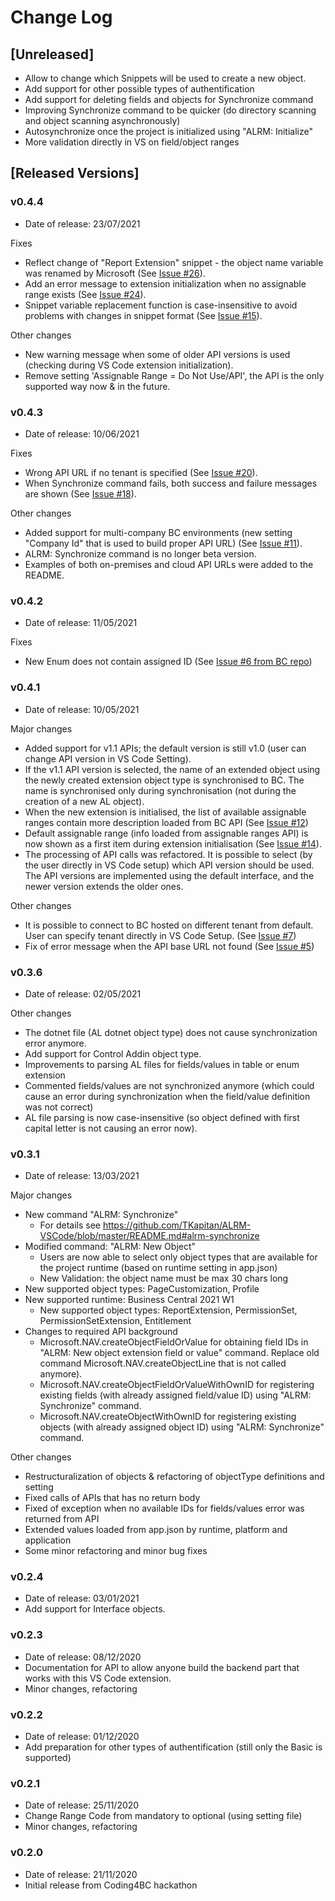 # Change Log

## [Unreleased]

- Allow to change which Snippets will be used to create a new object.
- Add support for other possible types of authentification
- Add support for deleting fields and objects for Synchronize command
- Improving Synchronize command to be quicker (do directory scanning and object scanning asynchronously)
- Autosynchronize once the project is initialized using "ALRM: Initialize"
- More validation directly in VS on field/object ranges

## [Released Versions]

### v0.4.4

- Date of release: 23/07/2021

Fixes

- Reflect change of "Report Extension" snippet - the object name variable was renamed by Microsoft (See [Issue #26](https://github.com/TKapitan/ALRM-VSCode/issues/26)).
- Add an error message to extension initialization when no assignable range exists (See [Issue #24](https://github.com/TKapitan/ALRM-VSCode/issues/24)).
- Snippet variable replacement function is case-insensitive to avoid problems with changes in snippet format  (See [Issue #15](https://github.com/TKapitan/ALRM-VSCode/issues/15)).

Other changes

- New warning message when some of older API versions is used (checking during VS Code extension initialization).
- Remove setting 'Assignable Range = Do Not Use/API', the API is the only supported way now & in the future.

### v0.4.3

- Date of release: 10/06/2021

Fixes

- Wrong API URL if no tenant is specified (See [Issue #20](https://github.com/TKapitan/ALRM-VSCode/issues/20)).
- When Synchronize command fails, both success and failure messages are shown (See [Issue #18](https://github.com/TKapitan/ALRM-VSCode/issues/18)).

Other changes

- Added support for multi-company BC environments (new setting "Company Id" that is used to build proper API URL) (See [Issue #11](https://github.com/TKapitan/ALRM-VSCode/issues/11)).
- ALRM: Synchronize command is no longer beta version.
- Examples of both on-premises and cloud API URLs were added to the README.

### v0.4.2

- Date of release: 11/05/2021

Fixes

- New Enum does not contain assigned ID (See [Issue #6 from BC repo](https://github.com/TKapitan/ALRM-BusinessCentral/issues/6))

### v0.4.1

- Date of release: 10/05/2021

Major changes

- Added support for v1.1 APIs; the default version is still v1.0 (user can change API version in VS Code Setting).
- If the v1.1 API version is selected, the name of an extended object using the newly created extension object type is synchronised to BC. The name is synchronised only during synchronisation (not during the creation of a new AL object).
- When the new extension is initialised, the list of available assignable ranges contain more description loaded from BC API (See [Issue #12](https://github.com/TKapitan/ALRM-VSCode/issues/12))
- Default assignable range (info loaded from assignable ranges API) is now shown as a first item during extension initialisation (See [Issue #14](https://github.com/TKapitan/ALRM-VSCode/issues/14)).
- The processing of API calls was refactored. It is possible to select (by the user directly in VS Code setup) which API version should be used. The API versions are implemented using the default interface, and the newer version extends the older ones.

Other changes

- It is possible to connect to BC hosted on different tenant from default. User can specify tenant directly in VS Code Setup. (See [Issue #7](https://github.com/TKapitan/ALRM-VSCode/issues/7))
- Fix of error message when the API base URL not found (See [Issue #5](https://github.com/TKapitan/ALRM-VSCode/issues/5))

### v0.3.6

- Date of release: 02/05/2021

Other changes

- The dotnet file (AL dotnet object type) does not cause synchronization error anymore.
- Add support for Control Addin object type.
- Improvements to parsing AL files for fields/values in table or enum extension
- Commented fields/values are not synchronized anymore (which could cause an error during synchronization when the field/value definition was not correct)
- AL file parsing is now case-insensitive (so object defined with first capital letter is not causing an error now).

### v0.3.1

- Date of release: 13/03/2021

Major changes

- New command "ALRM: Synchronize"
  - For details see <https://github.com/TKapitan/ALRM-VSCode/blob/master/README.md#alrm-synchronize>
- Modified command: "ALRM: New Object"
  - Users are now able to select only object types that are available for the project runtime (based on runtime setting in app.json)
  - New Validation: the object name must be max 30 chars long
- New supported object types: PageCustomization, Profile
- New supported runtime: Business Central 2021 W1
  - New supported object types: ReportExtension, PermissionSet, PermissionSetExtension, Entitlement
- Changes to required API background
  - Microsoft.NAV.createObjectFieldOrValue for obtaining field IDs in "ALRM: New object extension field or value" command. Replace old command Microsoft.NAV.createObjectLine that is not called anymore).
  - Microsoft.NAV.createObjectFieldOrValueWithOwnID for registering existing fields (with already assigned field/value ID) using "ALRM: Synchronize" command.
  - Microsoft.NAV.createObjectWithOwnID for registering existing objects (with already assigned object ID) using "ALRM: Synchronize" command.

Other changes

- Restructuralization of objects & refactoring of objectType definitions and setting
- Fixed calls of APIs that has no return body
- Fixed of exception when no available IDs for fields/values error was returned from API
- Extended values loaded from app.json by runtime, platform and application
- Some minor refactoring and minor bug fixes

### v0.2.4

- Date of release: 03/01/2021
- Add support for Interface objects.

### v0.2.3

- Date of release: 08/12/2020
- Documentation for API to allow anyone build the backend part that works with this VS Code extension.
- Minor changes, refactoring

### v0.2.2

- Date of release: 01/12/2020
- Add preparation for other types of authentification (still only the Basic is supported)

### v0.2.1

- Date of release: 25/11/2020
- Change Range Code from mandatory to optional (using setting file)
- Minor changes, refactoring

### v0.2.0

- Date of release: 21/11/2020
- Initial release from Coding4BC hackathon
